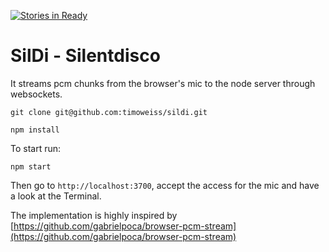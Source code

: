 [![Stories in Ready](https://badge.waffle.io/timoweiss/sildi.png?label=ready&title=Ready)](https://waffle.io/timoweiss/sildi)
# SilDi - Silentdisco

It streams pcm chunks from the browser's mic to the node server through websockets.

    git clone git@github.com:timoweiss/sildi.git

    npm install

To start run:

    npm start

Then go to `http://localhost:3700`, accept the access for the mic and have a look at the Terminal.

The implementation is highly inspired by [https://github.com/gabrielpoca/browser-pcm-stream](https://github.com/gabrielpoca/browser-pcm-stream)
